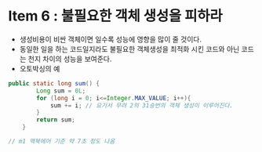 # Item 6 : 불필요한 객체 생성을 피하라

- 생성비용이 비싼 객체이면 일수록 성능에 영향을 많이 줄 것이다.
- 동일한 일을 하는 코드일지라도 불필요한 객체생성을 최적화 시킨 코드와 아닌 코드는 천지 차이의 성능을 보여준다.
- 오토박싱의 예

```java
public static long sum() {
        Long sum = 0L;
        for (long i = 0; i<=Integer.MAX_VALUE; i++){
            sum += i; // 요기서 무려 2의 31승번의 객체 생성이 이루어진다.
        }
        return sum;
    }

// m1 맥북에어 기준 약 7초 정도 나옴
```